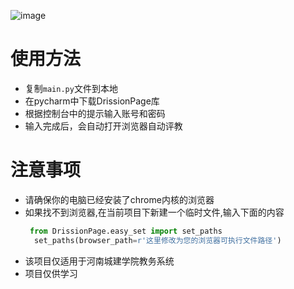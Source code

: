 ![image](https://github.com/caibimiaokong/HNCJ_auto_pj/assets/90626136/49d1ddb2-0cf1-4ef8-a62a-4dc4c5fc7205)

# 使用方法
- 复制`main.py`文件到本地
- 在pycharm中下载DrissionPage库
- 根据控制台中的提示输入账号和密码
- 输入完成后，会自动打开浏览器自动评教
# 注意事项
- 请确保你的电脑已经安装了chrome内核的浏览器
- 如果找不到浏览器,在当前项目下新建一个临时文件,输入下面的内容
  ```python
   from DrissionPage.easy_set import set_paths
    set_paths(browser_path=r'这里修改为您的浏览器可执行文件路径')
  ```
- 该项目仅适用于河南城建学院教务系统
- 项目仅供学习
  
